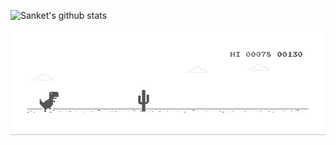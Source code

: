![Sanket's github stats](https://github-readme-stats.vercel.app/api?username=sanket9006&show_icons=true&theme=radical)

![Dino](https://raw.githubusercontent.com/sanket9006/sanket9006/master/dino.gif)
